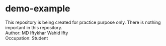 # demo-example
This repository is being created for practice purpose only. There is nothing important in this repository. <br>
Author: MD Iftykhar Wahid Ifty <br>
Occupation: Student <br>

